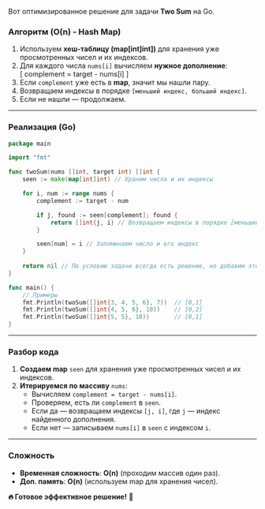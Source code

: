 Вот оптимизированное решение для задачи **Two Sum** на Go.  

### **Алгоритм (O(n) - Hash Map)**
1. Используем **хеш-таблицу (map[int]int])** для хранения уже просмотренных чисел и их индексов.
2. Для каждого числа `nums[i]` вычисляем **нужное дополнение**:  
   \[
   complement = target - nums[i]
   \]
3. Если `complement` уже есть в **map**, значит мы нашли пару.
4. Возвращаем индексы в порядке `[меньший индекс, больший индекс]`.
5. Если не нашли — продолжаем.

---

### **Реализация (Go)**
```go
package main

import "fmt"

func twoSum(nums []int, target int) []int {
    seen := make(map[int]int) // Храним числа и их индексы

    for i, num := range nums {
        complement := target - num

        if j, found := seen[complement]; found {
            return []int{j, i} // Возвращаем индексы в порядке [меньший, больший]
        }

        seen[num] = i // Запоминаем число и его индекс
    }
    
    return nil // По условию задачи всегда есть решение, но добавим этот случай
}

func main() {
    // Примеры
    fmt.Println(twoSum([]int{3, 4, 5, 6}, 7))  // [0,1]
    fmt.Println(twoSum([]int{4, 5, 6}, 10))    // [0,2]
    fmt.Println(twoSum([]int{5, 5}, 10))       // [0,1]
}
```

---

### **Разбор кода**
1. **Создаем map** `seen` для хранения уже просмотренных чисел и их индексов.
2. **Итерируемся по массиву** `nums`:
   - Вычисляем `complement = target - nums[i]`.
   - Проверяем, есть ли `complement` в `seen`.
   - Если да — возвращаем индексы `[j, i]`, где `j` — индекс найденного дополнения.
   - Если нет — записываем `nums[i]` в `seen` с индексом `i`.

---

### **Сложность**
- **Временная сложность**: **O(n)** (проходим массив один раз).
- **Доп. память**: **O(n)** (используем map для хранения чисел).

**🔥 Готовое эффективное решение!** 🚀